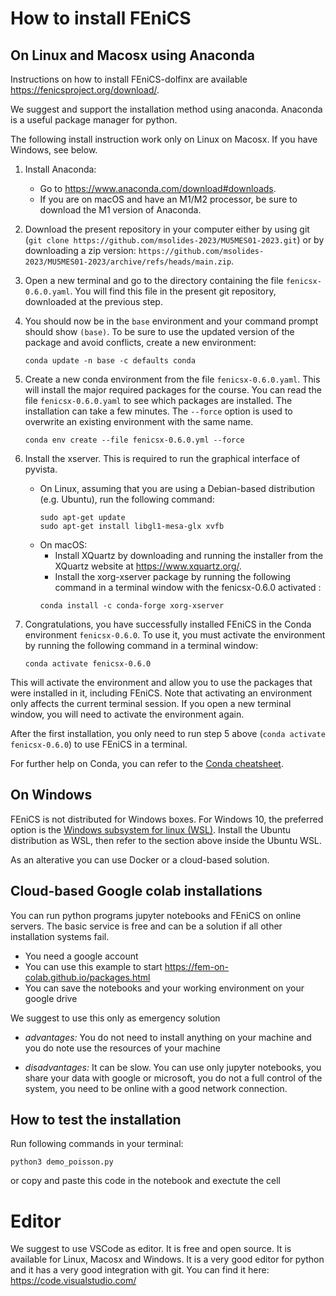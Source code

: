 # How to install FEniCS

## On Linux and Macosx using Anaconda

Instructions on how to install FEniCS-dolfinx are available https://fenicsproject.org/download/.

We suggest and support the installation method using anaconda. Anaconda is a useful package manager for python.

The following install instruction work only on Linux on Macosx. If you have Windows, see below.

1. Install Anaconda:
   - Go to https://www.anaconda.com/download#downloads.
   - If you are on macOS and have an M1/M2 processor, be sure to download the M1 version of Anaconda.

2. Download the present repository in your computer either by using git (`git clone https://github.com/msolides-2023/MU5MES01-2023.git`) or by downloading a zip version: `https://github.com/msolides-2023/MU5MES01-2023/archive/refs/heads/main.zip`.

2. Open a new terminal and go to the directory containing the file `fenicsx-0.6.0.yaml`. You will find this file in the present git repository, downloaded at the previous step.

3. You should now be in the `base` environment and your command prompt should show `(base)`. To be sure to use the updated version of the package and avoid conflicts, create a new environment:
    ```
    conda update -n base -c defaults conda
    ```

4. Create a new conda environment from the file `fenicsx-0.6.0.yaml`. This will install the major required packages for the course. You can read the file `fenicsx-0.6.0.yaml` to see which packages are installed. The installation can take a few minutes.
The ``--force`` option is used to overwrite an existing environment with the same name.
    ```
    conda env create --file fenicsx-0.6.0.yml --force
    ```

5. Install the xserver. This is required to run the graphical interface of pyvista.
    - On Linux, assuming that you are using a Debian-based distribution (e.g. Ubuntu), run the following command:
        ```
        sudo apt-get update
        sudo apt-get install libgl1-mesa-glx xvfb
        ```
    - On macOS:
        - Install XQuartz by downloading and running the installer from the XQuartz website at https://www.xquartz.org/.
        - Install the xorg-xserver package by running the following command in a terminal window with the fenicsx-0.6.0 activated :
        ```
        conda install -c conda-forge xorg-xserver
        ```

6. Congratulations, you have successfully installed FEniCS in the Conda environment `fenicsx-0.6.0`. To use it, you must activate the environment by running the following command in a terminal window:

    ```
    conda activate fenicsx-0.6.0
    ``` 

This will activate the environment and allow you to use the packages that were installed in it, including FEniCS. Note that activating an environment only affects the current terminal session. If you open a new terminal window, you will need to activate the environment again.

After the first installation, you only need to run step 5 above (`conda activate fenicsx-0.6.0`) to use FEniCS in a terminal.

For further help on Conda, you can refer to the [Conda cheatsheet](https://docs.conda.io/projects/conda/en/latest/_downloads/843d9e0198f2a193a3484886fa28163c/conda-cheatsheet.pdf).

## On Windows

FEniCS is not distributed for Windows boxes. For Windows 10, the preferred option is the [Windows subsystem for linux (WSL)](https://learn.microsoft.com/en-us/windows/wsl/install).
Install the Ubuntu distribution as WSL, then refer to the section above inside the Ubuntu WSL.

As an alterative you can use Docker or a cloud-based solution.

## Cloud-based  Google colab installations
You can run python programs jupyter notebooks and FEniCS on online servers. The basic service is free and can be a solution if all other installation systems fail.

* You need a google account
* You can use this example to start https://fem-on-colab.github.io/packages.html 
* You can save the notebooks and your working environment on your google drive

We suggest to use this only as emergency solution
* *advantages:* You do not need to install anything on your machine and you do note use the resources of your machine

* *disadvantages:* It can be slow. You can use only jupyter notebooks, you share your data with google or microsoft, you do not a full control of the system, you need to be online with a good network connection.

## How to test the installation

Run following commands in your terminal:

```
python3 demo_poisson.py
```
or copy and paste this code in the notebook and exectute the cell

# Editor

We suggest to use VSCode as editor. It is free and open source. It is available for Linux, Macosx and Windows. It is a very good editor for python and it has a very good integration with git. You can find it here: https://code.visualstudio.com/
